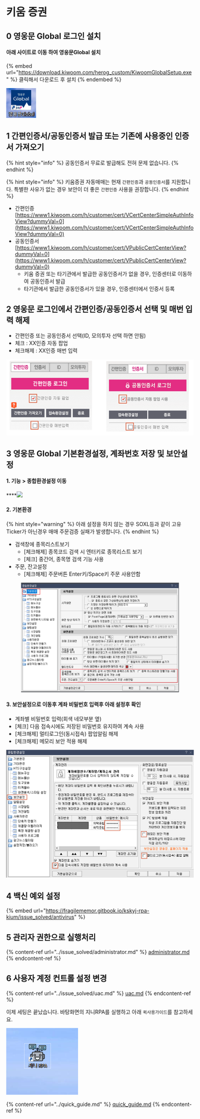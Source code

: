 # 키움 증권

## 0 영웅문 Global 로그인 설치

#### 아래 사이트로 이동 하여 영웅문Global 설치

{% embed url="https://download.kiwoom.com/herog_custom/KiwoomGlobalSetup.exe" %}
클릭해서 다운로드 후 설치
{% endembed %}

![](<../.gitbook/assets/image (31).png>)

## 1 간편인증서/공동인증서 발급 또는 기존에 사용중인 인증서 가져오기

{% hint style="info" %}
공동인증서 무료로 발급해도 전혀 문제 없습니다.
{% endhint %}

{% hint style="info" %}
키움증권 자동매매는 현재 `간편인증`과 `공동인증서`를 지원합니다. 특별한 사유가 없는 경우 보안이 더 좋은 `간편인증` 사용을 권장합니다.
{% endhint %}

* 간편인증 [https://www1.kiwoom.com/h/customer/cert/VCertCenterSimpleAuthInfoView?dummyVal=0](https://www1.kiwoom.com/h/customer/cert/VCertCenterSimpleAuthInfoView?dummyVal=0)
* 공동인증서 [https://www1.kiwoom.com/h/customer/cert/VPublicCertCenterView?dummyVal=0](https://www1.kiwoom.com/h/customer/cert/VPublicCertCenterView?dummyVal=0)
  * 키움 증권 또는 타기관에서 발급한 공동인증서가 없을 경우, 인증센터로 이동하여 공동인증서 발급
  * 타기관에서 발급한 공동인증서가 있을 경우, 인증센터에서 인증서 등록

## 2 영웅문 로그인에서 간편인증/공동인증서 선택 및 매번 입력 해제

* 간편인증 또는 공동인증서 선택(ID, 모의투자 선택 하면 안됨)
* 체크 : XX인증 자동 팝업
* 체크해제 : XX인증 매번 입력

![](<../.gitbook/assets/image (102).png>)

## 3 영웅문 Global 기본환경설정, 계좌번호 저장 및 보안설정

#### **1. 기능 > 종합환경설정 이동**

\*\*\*\*![](https://gblobscdn.gitbook.com/assets%2F-MZ-Y7H8lCWI22Yo_bhV%2F-MZTEoY7sSwRc_THQwd0%2F-MZTGyXVtpwwo9AEgjRl%2Fimage.png?alt=media\&token=3a700c3a-0ad7-4b80-83a9-74e623036405)

#### **2. 기본환경**

{% hint style="warning" %}
아래 설정을 하지 않는 경우 SOXL등과 같이 고유 Ticker가 아닌경우 매매 주문검증 실패가 발생합니다.
{% endhint %}

* 검색창에 종목리스트보기
  * \[체크해제] 종목코드 검색 시 엔터키로 종목리스트 보기
  * \[체크] 중간어, 종목명 검색 기능 사용
* 주문, 잔고설정
  * \[체크해제] 주문버튼 Enter키/Space키 주문 사용안함

<figure><img src="../.gitbook/assets/image (7).png" alt=""><figcaption></figcaption></figure>

#### **3. 보안설정으로 이동후 계좌 비밀번호 입력후 아래 설정후 확인**

* 계좌별 비밀번호 입력(회색 네모부분 옆)
* \[체크] 다음 접속시에도 저장된 비밀번호 유지하여 계속 사용
* \[체크해제] 멀티로그인(동시접속) 팝업알림 해제
* \[체크해제] 메모리 보안 적용 해제

![](<../.gitbook/assets/image (104) (2) (1) (1).png>)

## 4 백신 예외 설정

{% embed url="https://fragilememor.gitbook.io/kskyj-rpa-kium/issue_solved/antivirus" %}

## 5 관리자 권한으로 실행처리

{% content-ref url="../issue_solved/administrator.md" %}
[administrator.md](../issue_solved/administrator.md)
{% endcontent-ref %}

## 6 사용자 계정 컨트롤 설정 변경

{% content-ref url="../issue_solved/uac.md" %}
[uac.md](../issue_solved/uac.md)
{% endcontent-ref %}

이제 세팅은 끝났습니다. 바탕화면의 지니RPA를 실행하고 아래 `퀵사용가이드`를 참고하세요.

![](<../.gitbook/assets/image (102) (1) (1).png>)

{% content-ref url="../quick_guide.md" %}
[quick\_guide.md](../quick_guide.md)
{% endcontent-ref %}
